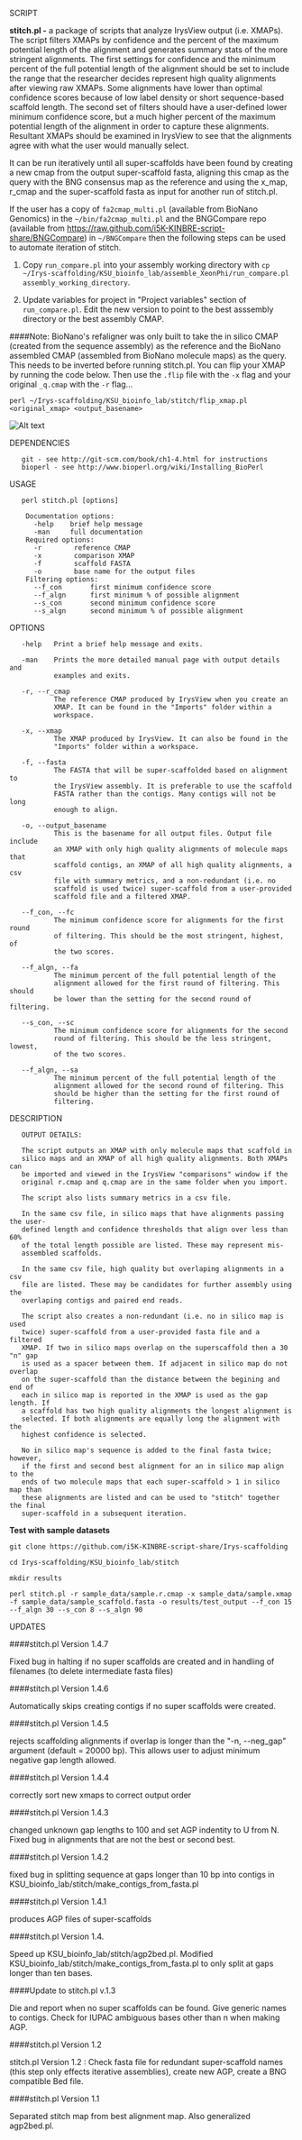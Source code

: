 SCRIPT 

**stitch.pl -**
       a package of scripts that analyze IrysView
       output (i.e. XMAPs). The script filters XMAPs by confidence and the
       percent of the maximum potential length of the alignment and generates
       summary stats of the more stringent alignments. The first settings for
       confidence and the minimum percent of the full potential length of the
       alignment should be set to include the range that the researcher
       decides represent high quality alignments after viewing raw XMAPs. Some
       alignments have lower than optimal confidence scores because of low
       label density or short sequence-based scaffold length. The second set
       of filters should have a user-defined lower minimum confidence score,
       but a much higher percent of the maximum potential length of the
       alignment in order to capture these alignments. Resultant XMAPs should
       be examined in IrysView to see that the alignments agree with what the
       user would manually select. 
       
It can be run iteratively until all super-scaffolds have been found by 
       creating a new cmap from the output super-scaffold fasta, aligning
       this cmap as the query with the BNG consensus map as the reference and 
       using the x_map, r_cmap and the super-scaffold fasta as input for another 
       run of stitch.pl.

If the user has a copy of `fa2cmap_multi.pl` (available from BioNano Genomics) in the `~/bin/fa2cmap_multi.pl` and the BNGCompare repo (available from https://raw.github.com/i5K-KINBRE-script-share/BNGCompare) in `~/BNGCompare` then the following steps can be used to automate iteration of stitch.

1) Copy `run_compare.pl` into your assembly working directory with `cp ~/Irys-scaffolding/KSU_bioinfo_lab/assemble_XeonPhi/run_compare.pl assembly_working_directory`. 

2) Update variables for project in "Project variables" section of `run_compare.pl`. Edit the new version to point to the best asssembly directory or the best assembly CMAP.

       
####Note: BioNano's refaligner was only built to take the in silico CMAP (created from the sequence assembly) as the reference and the BioNano assembled CMAP (assembled from BioNano molecule maps) as the query. This needs to be inverted before running stitch.pl. You can flip your XMAP by running the code below. Then use the `.flip` file with the `-x` flag and your original `_q.cmap` with the `-r` flag...

```
perl ~/Irys-scaffolding/KSU_bioinfo_lab/stitch/flip_xmap.pl <original_xmap> <output_basename>
```

![Alt text](https://raw.github.com/i5K-KINBRE-script-share/Irys-scaffolding/master/KSU_bioinfo_lab/scaffolding.png)


DEPENDENCIES

       git - see http://git-scm.com/book/ch1-4.html for instructions
       bioperl - see http://www.bioperl.org/wiki/Installing_BioPerl 
       

USAGE

       perl stitch.pl [options]

        Documentation options:
          -help    brief help message
          -man     full documentation
        Required options:
          -r        reference CMAP
          -x        comparison XMAP
          -f        scaffold FASTA
          -o        base name for the output files
        Filtering options:
          --f_con       first minimum confidence score
          --f_algn      first minimum % of possible alignment
          --s_con       second minimum confidence score
          --s_algn      second minimum % of possible alignment
OPTIONS

       -help   Print a brief help message and exits.

       -man    Prints the more detailed manual page with output details and
               examples and exits.

       -r, --r_cmap
               The reference CMAP produced by IrysView when you create an
               XMAP. It can be found in the "Imports" folder within a
               workspace.

       -x, --xmap
               The XMAP produced by IrysView. It can also be found in the
               "Imports" folder within a workspace.

       -f, --fasta
               The FASTA that will be super-scaffolded based on alignment to
               the IrysView assembly. It is preferable to use the scaffold
               FASTA rather than the contigs. Many contigs will not be long
               enough to align.

       -o, --output_basename
               This is the basename for all output files. Output file include
               an XMAP with only high quality alignments of molecule maps that
               scaffold contigs, an XMAP of all high quality alignments, a csv
               file with summary metrics, and a non-redundant (i.e. no
               scaffold is used twice) super-scaffold from a user-provided
               scaffold file and a filtered XMAP.

       --f_con, --fc
               The minimum confidence score for alignments for the first round
               of filtering. This should be the most stringent, highest, of
               the two scores.

       --f_algn, --fa
               The minimum percent of the full potential length of the
               alignment allowed for the first round of filtering. This should
               be lower than the setting for the second round of filtering.

       --s_con, --sc
               The minimum confidence score for alignments for the second
               round of filtering. This should be the less stringent, lowest,
               of the two scores.

       --f_algn, --sa
               The minimum percent of the full potential length of the
               alignment allowed for the second round of filtering. This
               should be higher than the setting for the first round of
               filtering.

DESCRIPTION

       OUTPUT DETAILS:

       The script outputs an XMAP with only molecule maps that scaffold in 
       silico maps and an XMAP of all high quality alignments. Both XMAPs can 
       be imported and viewed in the IrysView "comparisons" window if the 
       original r.cmap and q.cmap are in the same folder when you import.

       The script also lists summary metrics in a csv file.

       In the same csv file, in silico maps that have alignments passing the user-
       defined length and confidence thresholds that align over less than 60%
       of the total length possible are listed. These may represent mis-
       assembled scaffolds.

       In the same csv file, high quality but overlaping alignments in a csv
       file are listed. These may be candidates for further assembly using the
       overlaping contigs and paired end reads.

       The script also creates a non-redundant (i.e. no in silico map is used
       twice) super-scaffold from a user-provided fasta file and a filtered       
       XMAP. If two in silico maps overlap on the superscaffold then a 30 "n" gap
       is used as a spacer between them. If adjacent in silico map do not overlap
       on the super-scaffold than the distance between the begining and end of
       each in silico map is reported in the XMAP is used as the gap length. If 
       a scaffold has two high quality alignments the longest alignment is
       selected. If both alignments are equally long the alignment with the
       highest confidence is selected. 
       
       No in silico map's sequence is added to the final fasta twice; however, 
       if the first and second best alignment for an in silico map align to the 
       ends of two molecule maps that each super-scaffold > 1 in silico map than 
       these alignments are listed and can be used to "stitch" together the final 
       super-scaffold in a subsequent iteration.


**Test with sample datasets**
```
git clone https://github.com/i5K-KINBRE-script-share/Irys-scaffolding

cd Irys-scaffolding/KSU_bioinfo_lab/stitch

mkdir results

perl stitch.pl -r sample_data/sample.r.cmap -x sample_data/sample.xmap -f sample_data/sample_scaffold.fasta -o results/test_output --f_con 15 --f_algn 30 --s_con 8 --s_algn 90
```

UPDATES

####stitch.pl Version 1.4.7

Fixed bug in halting if no super scaffolds are created and in handling of filenames (to delete intermediate fasta files)

####stitch.pl Version 1.4.6

Automatically skips creating contigs if no super scaffolds were created.

####stitch.pl Version 1.4.5 

rejects scaffolding alignments if overlap is longer than the "-n, --neg_gap" argument (default = 20000 bp). This allows user to adjust minimum negative gap length allowed. 

####stitch.pl Version 1.4.4 

correctly sort new xmaps to correct output order

####stitch.pl Version 1.4.3 

changed unknown gap lengths to 100 and set AGP indentity to U from N. Fixed bug in alignments that are not the best or second best.

####stitch.pl Version 1.4.2 

fixed bug in splitting sequence at gaps longer than 10 bp into contigs in KSU_bioinfo_lab/stitch/make_contigs_from_fasta.pl

####stitch.pl Version 1.4.1 

produces AGP files of super-scaffolds

####stitch.pl Version 1.4. 

Speed up KSU_bioinfo_lab/stitch/agp2bed.pl. Modified KSU_bioinfo_lab/stitch/make_contigs_from_fasta.pl to only split at gaps longer than ten bases.

####Update to stitch.pl v.1.3

Die and report when no super scaffolds can be found. Give generic names
to contigs. Check for IUPAC ambiguous bases other than n when making
AGP.

####stitch.pl Version 1.2

stitch.pl Version 1.2 : Check fasta file for redundant super-scaffold
names (this step only effects iterative assemblies), create new AGP,
create a BNG compatible Bed file.

####stitch.pl Version 1.1

Separated stitch map from best alignment map. Also generalized
agp2bed.pl.
